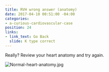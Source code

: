 ```yaml
---
title: RVH wrong answer (anatomy)
date: 2017-04-10 00:51:00 -04:00
categories:
- a-curious-cardiovascular-case
position: 24
links:
- link_text: Go Back
  slide: K type correct
---
```


Really? Review your heart anatomy and try again.

![Normal-heart-anatomy.jpg](/uploads/Normal-heart-anatomy.jpg)
